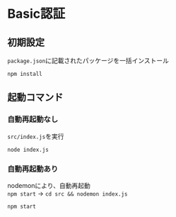 # Basic認証

## 初期設定
`package.json`に記載されたパッケージを一括インストール
```
npm install
```

## 起動コマンド

### 自動再起動なし
`src/index.js`を実行
```
node index.js
```

### 自動再起動あり
nodemonにより、自動再起動  
 `npm start` -> `cd src && nodemon index.js`
```
npm start
```
